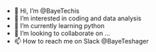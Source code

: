 - 👋 Hi, I’m @BayeTechis
- 👀 I’m interested in coding and data analysis
- 🌱 I’m currently learning python
- 💞️ I’m looking to collaborate on ...
- 📫 How to reach me on Slack @BayeTeshager

<!---
BayeTechis/BayeTechis is a ✨ special ✨ repository because its `README.md` (this file) appears on your GitHub profile.
You can click the Preview link to take a look at your changes.
--->
